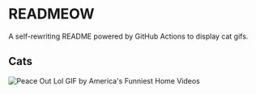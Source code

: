 # READMEOW

A self-rewriting README powered by GitHub Actions to display cat gifs.

## Cats

![Peace Out Lol GIF by America's Funniest Home Videos](https://media4.giphy.com/media/l4KibK3JwaVo0CjDO/200.gif?cid=9acd02daww8zljm64vxr4luetuxg9hw18ijojom48v52ehic&ep=v1_gifs_search&rid=200.gif&ct=g)
